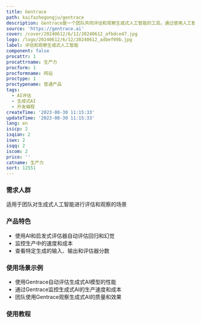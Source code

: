```yaml
---
title: Gentrace
path: kaifazhegongju/gentrace
description: Gentrace是一个团队共同评估和观察生成式人工智能的工具。通过使用人工智能和启发式评估器来连续评估质量，并观察在生产中的速度和成本。
source: 'https://gentrace.ai'
cover: /cover/20240612/6/12/20240612_afbdce47.jpg
logo: /logo/20240612/6/12/20240612_adbef09b.jpg
label: 评估和观察生成式人工智能
component: false
procattr: 1
procattrname: 生产力
procform: 1
procformname: 网站
proctype: 1
proctypename: 普通产品
tags:
  - AI评估
  - 生成式AI
  - 开发编程
createTime: '2023-08-30 11:15:33'
updateTime: '2023-08-30 11:15:33'
lang: en
isicp: 2
isqian: 2
iswx: 2
isqq: 2
iscom: 2
price: ''
catname: 生产力
sort: 12551
---
```




### 需求人群
适用于团队对生成式人工智能进行评估和观察的场景

### 产品特色
- 使用AI和启发式评估器自动评估回归和幻觉
- 监控生产中的速度和成本
- 查看特定生成的输入、输出和评估器分数

### 使用场景示例
- 使用Gentrace自动评估生成式AI模型的性能
- 通过Gentrace监控生成式AI的生产速度和成本
- 团队使用Gentrace观察生成式AI的质量和效果

### 使用教程


  
